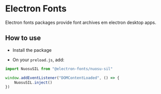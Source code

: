 # Electron Fonts

Electron fonts packages provide font archives em electron desktop apps.

## How to use

* Install the package

* On your `preload.js`, add:

```ts
import NuosuSIL from "@electron-fonts/nuosu-sil"

window.addEventListener("DOMContentLoaded", () => {
    NuosuSIL.inject()
})
```